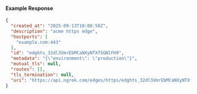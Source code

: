 <!-- Code generated for API Clients. DO NOT EDIT. -->

#### Example Response

```json
{
  "created_at": "2025-09-13T10:08:50Z",
  "description": "acme https edge",
  "hostports": [
    "example.com:443"
  ],
  "id": "edghts_32dl3VmrEbMCaNXyNTXf5GNlFH9",
  "metadata": "{\"environment\": \"production\"}",
  "mutual_tls": null,
  "routes": [],
  "tls_termination": null,
  "uri": "https://api.ngrok.com/edges/https/edghts_32dl3VmrEbMCaNXyNTXf5GNlFH9"
}
```
